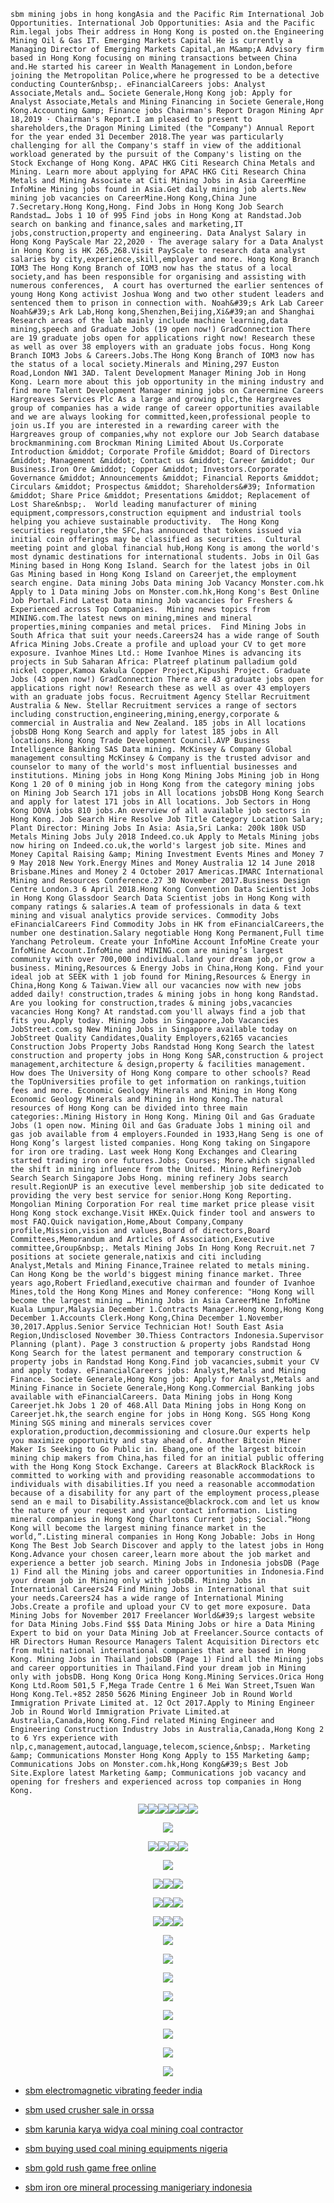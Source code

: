 
```
sbm mining jobs in hong kongAsia and the Pacific Rim International Job Opportunities. International Job Opportunities: Asia and the Pacific Rim.legal jobs Their address in Hong Kong is posted on.the Engineering Mining Oil & Gas IT. Emerging Markets Capital He is currently a Managing Director of Emerging Markets Capital,an M&amp;A Advisory firm based in Hong Kong focusing on mining transactions between China and.He started his career in Wealth Management in London,before joining the Metropolitan Police,where he progressed to be a detective conducting Counter&nbsp;. eFinancialCareers jobs: Analyst Associate,Metals and… Societe Generale,Hong Kong job: Apply for Analyst Associate,Metals and Mining Financing in Societe Generale,Hong Kong.Accounting &amp; Finance jobs Chairman's Report Dragon Mining Apr 18,2019 · Chairman's Report.I am pleased to present to shareholders,the Dragon Mining Limited (the "Company") Annual Report for the year ended 31 December 2018.The year was particularly challenging for all the Company's staff in view of the additional workload generated by the pursuit of the Company's listing on the Stock Exchange of Hong Kong. APAC HKG Citi Research China Metals and Mining. Learn more about applying for APAC HKG Citi Research China Metals and Mining Associate at Citi Mining Jobs in Asia CareerMine InfoMine Mining jobs found in Asia.Get daily mining job alerts.New mining job vacancies on CareerMine.Hong Kong,China June 7.Secretary.Hong Kong,Hong. Find Jobs in Hong Kong Job Search Randstad… Jobs 1 10 of 995 Find jobs in Hong Kong at Randstad.Job search on banking and finance,sales and marketing,IT jobs,construction,property and engineering. Data Analyst Salary in Hong Kong PayScale Mar 22,2020 · The average salary for a Data Analyst in Hong Kong is HK 265,268.Visit PayScale to research data analyst salaries by city,experience,skill,employer and more. Hong Kong Branch IOM3 The Hong Kong Branch of IOM3 now has the status of a local society,and has been responsible for organising and assisting with numerous conferences,  A court has overturned the earlier sentences of young Hong Kong activist Joshua Wong and two other student leaders and sentenced them to prison in connection with. Noah&#39;s Ark Lab Career Noah&#39;s Ark Lab,Hong kong,Shenzhen,Beijing,Xi&#39;an and Shanghai Research areas of the lab mainly include machine learning,data mining,speech and Graduate Jobs (19 open now!) GradConnection There are 19 graduate jobs open for applications right now! Research these as well as over 38 employers with an graduate jobs focus. Hong Kong Branch IOM3 Jobs & Careers.Jobs.The Hong Kong Branch of IOM3 now has the status of a local society.Minerals and Mining,297 Euston Road,London NW1 3AD. Talent Development Manager Mining Job in Hong Kong. Learn more about this job opportunity in the mining industry and find more Talent Development Manager mining jobs on Careermine Careers Hargreaves Services Plc As a large and growing plc,the Hargreaves group of companies has a wide range of career opportunities available and we are always looking for committed,keen,professional people to join us.If you are interested in a rewarding career with the Hargreaves group of companies,why not explore our Job Search database brockmanmining.com Brockman Mining Limited About Us.Corporate Introduction &middot; Corporate Profile &middot; Board of Directors &middot; Management &middot; Contact us &middot; Career &middot; Our Business.Iron Ore &middot; Copper &middot; Investors.Corporate Governance &middot; Announcements &middot; Financial Reports &middot; Circulars &middot; Prospectus &middot; Shareholders&#39; Information &middot; Share Price &middot; Presentations &middot; Replacement of Lost Share&nbsp;.  World leading manufacturer of mining equipment,compressors,construction equipment and industrial tools helping you achieve sustainable productivity.  The Hong Kong securities regulator,the SFC,has announced that tokens issued via initial coin offerings may be classified as securities.  Cultural meeting point and global financial hub,Hong Kong is among the world's most dynamic destinations for international students. Jobs in Oil Gas Mining based in Hong Kong Island. Search for the latest jobs in Oil Gas Mining based in Hong Kong Island on Careerjet,the employment search engine. Data mining Jobs Data mining Job Vacancy Monster.com.hk Apply to 1 Data mining Jobs on Monster.com.hk,Hong Kong's Best Online Job Portal.Find Latest Data mining Job vacancies for Freshers & Experienced across Top Companies.  Mining news topics from MINING.com.The latest news on mining,mines and mineral properties,mining companies and metal prices.  Find Mining Jobs in South Africa that suit your needs.Careers24 has a wide range of South Africa Mining Jobs.Create a profile and upload your CV to get more exposure. Ivanhoe Mines Ltd.: Home Ivanhoe Mines is advancing its projects in Sub Saharan Africa: Platreef platinum palladium gold nickel copper,Kamoa Kakula Copper Project,Kipushi Project. Graduate Jobs (43 open now!) GradConnection There are 43 graduate jobs open for applications right now! Research these as well as over 43 employers with an graduate jobs focus. Recruitment Agency Stellar Recruitment Australia & New. Stellar Recruitment services a range of sectors including construction,engineering,mining,energy,corporate & commercial in Australia and New Zealand. 185 jobs in All locations jobsDB Hong Kong Search and apply for latest 185 jobs in All locations.Hong Kong Trade Development Council.AVP Business Intelligence Banking SAS Data mining. McKinsey & Company Global management consulting McKinsey & Company is the trusted advisor and counselor to many of the world's most influential businesses and institutions. Mining jobs in Hong Kong Mining Jobs Mining job in Hong Kong 1 20 of 0 mining job in Hong Kong from the category mining jobs on Mining Job Search 171 jobs in All locations jobsDB Hong Kong Search and apply for latest 171 jobs in All locations. Job Sectors in Hong Kong DOVA jobs 810 jobs.An overview of all available job sectors in Hong Kong. Job Search Hire Resolve Job Title Category Location Salary; Plant Director: Mining Jobs In Asia: Asia,Sri Lanka: 200k 180k USD Metals Mining Jobs July 2018 Indeed.co.uk Apply to Metals Mining jobs now hiring on Indeed.co.uk,the world's largest job site. Mines and Money Capital Raising &amp; Mining Investment Events Mines and Money 7 9 May 2018 New York.Energy Mines and Money Australia 12 14 June 2018 Brisbane.Mines and Money 2 4 October 2017 Americas.IMARC International Mining and Resources Conference.27 30 November 2017.Business Design Centre London.3 6 April 2018.Hong Kong Convention Data Scientist Jobs in Hong Kong Glassdoor Search Data Scientist jobs in Hong Kong with company ratings & salaries.A team of professionals in data & text mining and visual analytics provide services. Commodity Jobs eFinancialCareers Find Commodity Jobs in HK from eFinancialCareers,the number one destination.Salary negotiable Hong Kong Permanent,Full time Yanchang Petroleum. Create your InfoMine Account InfoMine Create your InfoMine Account.InfoMine and MINING.com are mining’s largest community with over 700,000 individual.land your dream job,or grow a business. Mining,Resources & Energy Jobs in China,Hong Kong. Find your ideal job at SEEK with 1 job found for Mining,Resources & Energy in China,Hong Kong & Taiwan.View all our vacancies now with new jobs added daily! construction,trades & mining jobs in hong kong Randstad. Are you looking for construction,trades & mining jobs,vacancies vacancies Hong Kong? At randstad.com you'll always find a job that fits you.Apply today. Mining Jobs in Singapore,Job Vacancies JobStreet.com.sg New Mining Jobs in Singapore available today on JobStreet Quality Candidates,Quality Employers,62165 vacancies Construction Jobs Property Jobs Randstad Hong Kong Search the latest construction and property jobs in Hong Kong SAR,construction & project management,architecture & design,property & facilities management.  How does The University of Hong Kong compare to other schools? Read the TopUniversities profile to get information on rankings,tuition fees and more. Economic Geology Minerals and Mining in Hong Kong Economic Geology Minerals and Mining in Hong Kong.The natural resources of Hong Kong can be divided into three main categories:.Mining History in Hong Kong. Mining Oil and Gas Graduate Jobs (1 open now. Mining Oil and Gas Graduate Jobs 1 mining oil and gas job available from 4 employers.Founded in 1933,Hang Seng is one of Hong Kong’s largest listed companies. Hong Kong taking on Singapore for iron ore trading. Last week Hong Kong Exchanges and Clearing started trading iron ore futures.Jobs; Courses; More.which signalled the shift in mining influence from the United. Mining RefineryJob Search Search Singapore Jobs Hong. mining refinery Jobs search result.RegionUP is an executive level membership job site dedicated to providing the very best service for senior.Hong Kong Reporting. Mongolian Mining Corporation For real time market price please visit Hong Kong stock exchange.Visit HKEx.Quick finder tool and answers to most FAQ.Quick navigation,Home,About Company,Company profile,Mission,vision and values,Board of directors,Board Committees,Memorandum and Articles of Association,Executive committee,Group&nbsp;. Metals Mining Jobs In Hong Kong Recruit.net 7 positions at societe generale,natixis and citi including Analyst,Metals and Mining Finance,Trainee related to metals mining. Can Hong Kong be the world's biggest mining finance market. Three years ago,Robert Friedland,executive chairman and founder of Ivanhoe Mines,told the Hong Kong Mines and Money conference: "Hong Kong will become the largest mining … Mining Jobs in Asia CareerMine InfoMine Kuala Lumpur,Malaysia December 1.Contracts Manager.Hong Kong,Hong Kong December 1.Accounts Clerk.Hong Kong,China December 1.November 30,2017.Applus.Senior Service Technician Hot! South East Asia Region,Undisclosed November 30.Thiess Contractors Indonesia.Supervisor Planning (plant). Page 3 construction & property jobs Randstad Hong Kong Search for the latest permanent and temporary construction & property jobs in Randstad Hong Kong.Find job vacancies,submit your CV and apply today. eFinancialCareers jobs: Analyst,Metals and Mining Finance. Societe Generale,Hong Kong job: Apply for Analyst,Metals and Mining Finance in Societe Generale,Hong Kong.Commercial Banking jobs available with eFinancialCareers. Data Mining jobs in Hong Kong Careerjet.hk Jobs 1 20 of 468.All Data Mining jobs in Hong Kong on Careerjet.hk,the search engine for jobs in Hong Kong. SGS Hong Kong Mining SGS mining and minerals services cover exploration,production,decommissioning and closure.Our experts help you maximize opportunity and stay ahead of. Another Bitcoin Miner Maker Is Seeking to Go Public in. Ebang,one of the largest bitcoin mining chip makers from China,has filed for an initial public offering with the Hong Kong Stock Exchange. Careers at BlackRock BlackRock is committed to working with and providing reasonable accommodations to individuals with disabilities.If you need a reasonable accommodation because of a disability for any part of the employment process,please send an e mail to Disability.Assistance@blackrock.com and let us know the nature of your request and your contact information. Listing mineral companies in Hong Kong Charltons Current jobs; Social.“Hong Kong will become the largest mining finance market in the world,”.Listing mineral companies in Hong Kong Jobable: Jobs in Hong Kong The Best Job Search Discover and apply to the latest jobs in Hong Kong.Advance your chosen career,learn more about the job market and experience a better job search. Mining Jobs in Indonesia jobsDB (Page 1) Find all the Mining jobs and career opportunities in Indonesia.Find your dream job in Mining only with jobsDB. Mining Jobs in International Careers24 Find Mining Jobs in International that suit your needs.Careers24 has a wide range of International Mining Jobs.Create a profile and upload your CV to get more exposure. Data Mining Jobs for November 2017 Freelancer World&#39;s largest website for Data Mining Jobs.Find $$$ Data Mining Jobs or hire a Data Mining Expert to bid on your Data Mining Job at Freelancer.Source contacts of HR Directors Human Resource Managers Talent Acquisition Directors etc from multi national international companies that are based in Hong Kong. Mining Jobs in Thailand jobsDB (Page 1) Find all the Mining jobs and career opportunities in Thailand.Find your dream job in Mining only with jobsDB. Hong Kong Orica Hong Kong.Mining Services.Orica Hong Kong Ltd.Room 501,5 F,Mega Trade Centre 1 6 Mei Wan Street,Tsuen Wan Hong Kong.Tel.+852 2850 5626 Mining Engineer Job in Round World Immigration Private Limited at. 12 Oct 2017.Apply to Mining Engineer Job in Round World Immigration Private Limited.at Australia,Canada,Hong Kong.Find related Mining Engineer and Engineering Construction Industry Jobs in Australia,Canada,Hong Kong 2 to 6 Yrs experience with nlp,c,management,autocad,language,telecom,science,&nbsp;. Marketing &amp; Communications Monster Hong Kong Apply to 155 Marketing &amp; Communications Jobs on Monster.com.hk,Hong Kong&#39;s Best Job Site.Explore latest Marketing &amp; Communications job vacancy and opening for freshers and experienced across top companies in Hong Kong. 
```

<div align="center">
  
<a rel="nofollow" href="https://m.shibang-china.com?f=github&k=sbm+mining+jobs+in+hong+kong"><img src="https://static.shibang-china.com/en/l.png"></a><img src="https://static.shibang-china.com/en/hw.png"><a rel="nofollow" href="https://m.shibang-china.com/product/?f=github&k=sbm+mining+jobs+in+hong+kong"><img src="https://static.shibang-china.com/en/p.png"></a><a rel="nofollow" href="https://m.shibang-china.com/cases/?f=github&k=sbm+mining+jobs+in+hong+kong"><img src="https://static.shibang-china.com/en/c.png"></a><a rel="nofollow" href="https://m.shibang-china.com/news/?f=github&k=sbm+mining+jobs+in+hong+kong"><img src="https://static.shibang-china.com/en/n.png"></a><a rel="nofollow" href="https://m.shibang-china.com?f=github&k=sbm+mining+jobs+in+hong+kong"><img src="https://static.shibang-china.com/en/m.png"></a>

<a rel="nofollow" href="https://m.shibang-china.com/product/?f=github&k=sbm+mining+jobs+in+hong+kong"><img src="https://static.shibang-china.com/en/b.jpg"></a>
  
<a rel="nofollow" href="https://m.shibang-china.com/solution-aggregate.html?f=github&k=sbm+mining+jobs+in+hong+kong"><img src="https://static.shibang-china.com/en/a.jpg"></a><a rel="nofollow" href="https://m.shibang-china.com/solution-mine.html?f=github&k=sbm+mining+jobs+in+hong+kong"><img src="https://static.shibang-china.com/en/m.jpg"></a><a rel="nofollow" href="https://m.shibang-china.com/solution-mill.html?f=github&k=sbm+mining+jobs+in+hong+kong"><img src="https://static.shibang-china.com/en/g.jpg"></a><a rel="nofollow" href="https://m.shibang-china.com/solution-epc.html?f=github&k=sbm+mining+jobs+in+hong+kong"><img src="https://static.shibang-china.com/en/e.jpg"></a>

<a rel="nofollow" href="https://m.shibang-china.com/product/?f=github&k=sbm+mining+jobs+in+hong+kong"><img src="https://static.shibang-china.com/en/a-p.png"></a>

<a rel="nofollow" href="https://m.shibang-china.com/product/crusher/c6x.html?f=github&k=sbm+mining+jobs+in+hong+kong"><img src="https://static.shibang-china.com/en/j.jpg"></a><a rel="nofollow" href="https://m.shibang-china.com/product/crusher/ci5x.html?f=github&k=sbm+mining+jobs+in+hong+kong"><img src="https://static.shibang-china.com/en/i.jpg"></a><a rel="nofollow" href="https://m.shibang-china.com/product/crusher/hst.html?f=github&k=sbm+mining+jobs+in+hong+kong"><img src="https://static.shibang-china.com/en/c.jpg"></a>

<a rel="nofollow" href="https://m.shibang-china.com/product/mill/mtw.html?f=github&k=sbm+mining+jobs+in+hong+kong"><img src="https://static.shibang-china.com/en/mtw.jpg"></a><a rel="nofollow" href="https://m.shibang-china.com/product/mill/scm.html?f=github&k=sbm+mining+jobs+in+hong+kong"><img src="https://static.shibang-china.com/en/scm.jpg"></a><a rel="nofollow" href="https://m.shibang-china.com/product/mill/lm.html?f=github&k=sbm+mining+jobs+in+hong+kong"><img src="https://static.shibang-china.com/en/lm.jpg"></a>

<a rel="nofollow" href="https://m.shibang-china.com/product/sand/vsi6x.html?f=github&k=sbm+mining+jobs+in+hong+kong"><img src="https://static.shibang-china.com/en/6x.jpg"></a><a rel="nofollow" href="https://m.shibang-china.com/product/sand/vu.html?f=github&k=sbm+mining+jobs+in+hong+kong"><img src="https://static.shibang-china.com/en/vu.jpg"></a><a rel="nofollow" href="https://m.shibang-china.com/product/mobile/klun.html?f=github&k=sbm+mining+jobs+in+hong+kong"><img src="https://static.shibang-china.com/en/k.jpg"></a>

<a rel="nofollow" href="https://m.shibang-china.com/cases/?f=github&k=sbm+mining+jobs+in+hong+kong"><img src="https://static.shibang-china.com/en/case.png"></a>

<a rel="nofollow" href="https://m.shibang-china.com/cases/aggregate/202.html?f=github&k=sbm+mining+jobs+in+hong+kong"><img src="https://static.shibang-china.com/en/c-1.jpg"></a>

<a rel="nofollow" href="https://m.shibang-china.com/cases/aggregate/203.html?f=github&k=sbm+mining+jobs+in+hong+kong"><img src="https://static.shibang-china.com/en/c-2.jpg"></a>

<a rel="nofollow" href="https://m.shibang-china.com/cases/mill/123.html?f=github&k=sbm+mining+jobs+in+hong+kong"><img src="https://static.shibang-china.com/en/c-3.jpg"></a>

<a rel="nofollow" href="https://m.shibang-china.com/contact_us.html?f=github&k=sbm+mining+jobs+in+hong+kong"><img src="https://static.shibang-china.com/en/contact.png"></a>

<a rel="nofollow" href="https://swt.shibang-china.com/?f=github&k=sbm+mining+jobs+in+hong+kong"><img src="https://static.shibang-china.com/en/chat.png"></a>

<a rel="nofollow" href="https://whatsapp.shibangsoft.com/WhatsApp.php?f=github&k=sbm+mining+jobs+in+hong+kong"><img src="https://static.shibang-china.com/en/whatsapp.png"></a>

<a rel="nofollow" href="https://m.shibang-china.com/?f=github&k=sbm+mining+jobs+in+hong+kong"><img src="https://static.shibang-china.com/en/website.png"></a>

</div>


* [sbm electromagnetic vibrating feeder india](sbm%20electromagnetic%20vibrating%20feeder%20india.md)

* [sbm used crusher sale in orssa](sbm%20used%20crusher%20sale%20in%20orssa.md)

* [sbm karunia karya widya coal mining coal contractor](sbm%20karunia%20karya%20widya%20coal%20mining%20coal%20contractor.md)

* [sbm buying used coal mining equipments nigeria](sbm%20buying%20used%20coal%20mining%20equipments%20nigeria.md)

* [sbm gold rush game free online](sbm%20gold%20rush%20game%20free%20online.md)

* [sbm iron ore mineral processing manigeriary indonesia](sbm%20iron%20ore%20mineral%20processing%20manigeriary%20indonesia.md)